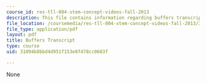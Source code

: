 ```yaml
---
course_id: res-tll-004-stem-concept-videos-fall-2013
description: This file contains information regarding buffers transcript.
file_location: /coursemedia/res-tll-004-stem-concept-videos-fall-2013/31094b8bbd4d951f153e8f478cc0683f_MITRES_TLL-004F13_Buffers.pdf
file_type: application/pdf
layout: pdf
title: Buffers Transcript
type: course
uid: 31094b8bbd4d951f153e8f478cc0683f

---
```

None